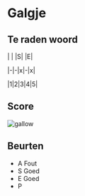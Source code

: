 # Galgje

## Te raden woord

| | |S| |E|

|-|-|x|-|x|

|1|2|3|4|5|

## Score
![gallow](./images/2.png)

## Beurten
* A Fout  
* S Goed  
* E Goed
* P
